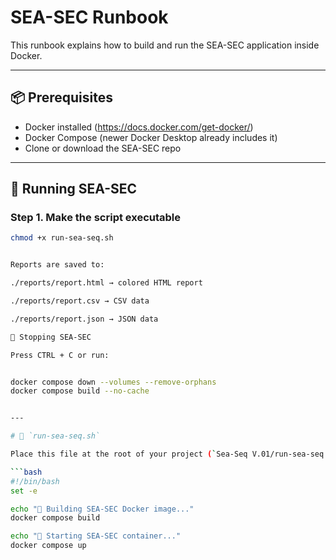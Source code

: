# SEA-SEC Runbook

This runbook explains how to build and run the SEA-SEC application inside Docker.

---

## 📦 Prerequisites
- Docker installed (https://docs.docker.com/get-docker/)
- Docker Compose (newer Docker Desktop already includes it)
- Clone or download the SEA-SEC repo

---

## 🚀 Running SEA-SEC

### Step 1. Make the script executable
```bash
chmod +x run-sea-seq.sh


Reports are saved to:

./reports/report.html → colored HTML report

./reports/report.csv → CSV data

./reports/report.json → JSON data

🛑 Stopping SEA-SEC

Press CTRL + C or run:


docker compose down --volumes --remove-orphans
docker compose build --no-cache


---

# 📄 `run-sea-seq.sh`

Place this file at the root of your project (`Sea-Seq V.01/run-sea-seq.sh`):

```bash
#!/bin/bash
set -e

echo "🔄 Building SEA-SEC Docker image..."
docker compose build

echo "🚀 Starting SEA-SEC container..."
docker compose up

